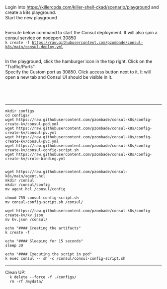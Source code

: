 
Login into https://killercoda.com/killer-shell-ckad/scenario/playground and create a k8s playground. <br/>
Start the new playground<br/><br/>

Execute below command to start the Consul deployment. It will also spin a consul service on nodeport 30850<br/>
<code>k create -f https://raw.githubusercontent.com/pzombade/consul-k8s/main/consul-deploy.yml</code><br/><br/>

In the playground, click the hamburger icon in the top right. Click on the "Traffic/Ports".<br/>
Specify the Custom port as 30850. Click access button next to it. It will open a new tab and Consul UI should be visible in it.

<br/><br/><br/>

<hr/>

```
mkdir configs
cd configs/
wget https://raw.githubusercontent.com/pzombade/consul-k8s/config-create-kv/consul-pod.yml
wget https://raw.githubusercontent.com/pzombade/consul-k8s/config-create-kv/consul-pv.yml
wget https://raw.githubusercontent.com/pzombade/consul-k8s/config-create-kv/consul-pvc.yml
wget https://raw.githubusercontent.com/pzombade/consul-k8s/config-create-kv/consul-config-script.sh
wget https://raw.githubusercontent.com/pzombade/consul-k8s/config-create-kv/crole-binding.yml


wget https://raw.githubusercontent.com/pzombade/consul-k8s/main/agent.hcl
mkdir /consul
mkdir /consul/config
mv agent.hcl /consul/config

chmod 755 consul-config-script.sh
mv consul-config-script.sh /consul/

wget https://raw.githubusercontent.com/pzombade/consul-k8s/config-create-kv/kv.json
mv kv.json /consul/

echo "#### Creating the artifacts"
k create -f .

echo "#### Sleeping for 15 seconds"
sleep 30

echo "#### Executing the script in pod"
k exec consul -- sh -c /consul/consul-config-script.sh

```
<hr/>
Clean UP:

<code>
  k delete --force -f ./configs/
  rm -rf /mydata/
</code>
